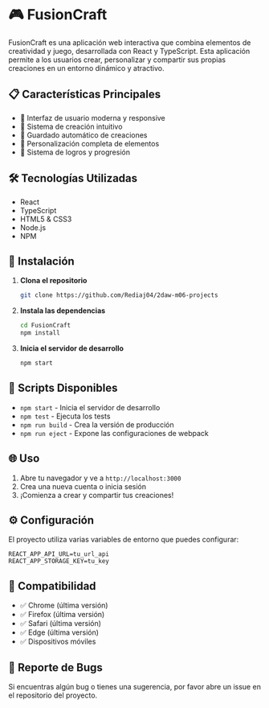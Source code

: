 # 🎮 FusionCraft

FusionCraft es una aplicación web interactiva que combina elementos de creatividad y juego, desarrollada con React y TypeScript. Esta aplicación permite a los usuarios crear, personalizar y compartir sus propias creaciones en un entorno dinámico y atractivo.

## 📋 Características Principales

- 🎨 Interfaz de usuario moderna y responsive
- 🔧 Sistema de creación intuitivo
- 💾 Guardado automático de creaciones
- 🌈 Personalización completa de elementos
- 🎯 Sistema de logros y progresión

## 🛠️ Tecnologías Utilizadas

- React 
- TypeScript
- HTML5 & CSS3
- Node.js
- NPM

## 🚀 Instalación

1. **Clona el repositorio**
   ```bash
   git clone https://github.com/Rediaj04/2daw-m06-projects
   ```

2. **Instala las dependencias**
   ```bash
   cd FusionCraft
   npm install
   ```

3. **Inicia el servidor de desarrollo**
   ```bash
   npm start
   ```

## 🎯 Scripts Disponibles

- `npm start` - Inicia el servidor de desarrollo
- `npm test` - Ejecuta los tests
- `npm run build` - Crea la versión de producción
- `npm run eject` - Expone las configuraciones de webpack

## 🌐 Uso

1. Abre tu navegador y ve a `http://localhost:3000`
2. Crea una nueva cuenta o inicia sesión
3. ¡Comienza a crear y compartir tus creaciones!

## ⚙️ Configuración

El proyecto utiliza varias variables de entorno que puedes configurar:

```env
REACT_APP_API_URL=tu_url_api
REACT_APP_STORAGE_KEY=tu_key
```

## 📱 Compatibilidad

- ✅ Chrome (última versión)
- ✅ Firefox (última versión)
- ✅ Safari (última versión)
- ✅ Edge (última versión)
- ✅ Dispositivos móviles

## 🐛 Reporte de Bugs

Si encuentras algún bug o tienes una sugerencia, por favor abre un issue en el repositorio del proyecto.



